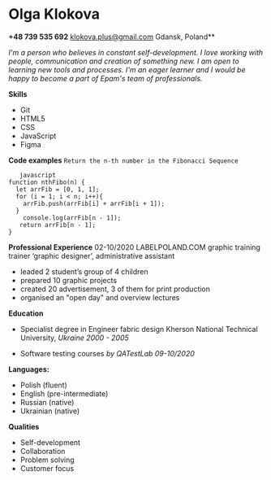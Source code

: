 # Olga Klokova

**+48 739 535 692**
klokova.plus@gmail.com
Gdansk, Poland**

*I'm a person who believes in constant self-development.
I love working with people, communication and creation of something new. I am open to learning new tools and processes. I'm an eager learner and I would be happy to become a part of Epam's team of professionals.*

**Skills**
- Git 
- HTML5
- CSS
- JavaScript
- Figma

**Code examples**
`Return the n-th number in the Fibonacci Sequence`
```
   javascript
function nthFibo(n) {
  let arrFib = [0, 1, 1];
  for (i = 1; i < n; i++){
    arrFib.push(arrFib[i] + arrFib[i + 1]);
  }
    console.log(arrFib[n - 1]);
   return arrFib[n - 1];
}
```
**Professional Experience**
02-10/2020
LABELPOLAND.COM graphic training
trainer ‘graphic designer’, administrative assistant
- leaded 2 student’s group of 4 children
- prepared 10 graphic projects
- created 20 advertisement, 3 of them for print production
- organised an "open day" and overview lectures

**Education**

- Specialist degree 
in Engineer fabric design
Kherson National Technical
University, *Ukraine 2000 - 2005*

- Software testing courses 
*by QATestLab 09-10/2020*

**Languages:**
- Polish (fluent)
- English (pre-intermediate)
- Russian (native)
- Ukrainian (native)

**Qualities**
- Self-development
- Collaboration
- Problem solving
- Customer focus
